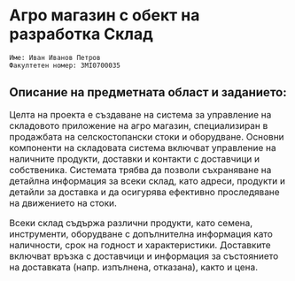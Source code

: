 # Агро магазин с обект на разработка Склад
    
    Име: Иван Иванов Петров
    Факултетен номер: 3MI0700035


## Описание на предметната област и заданието:

<p style="font-size: 1rem">
Целта на проекта е създаване на система за управление на складовото приложение на агро
магазин, специализиран в продажбата на селскостопански стоки и оборудване. Основни 
компоненти на складовата система включват управление на наличните продукти, доставки и
контакти с доставчици и собственика. Системата трябва да позволи съхраняване на детайлна
информация за всеки склад, като адреси, продукти и детайли за доставка и да осигурява
ефективно проследяване на движението на стоки.
</p>

<p style="font-size: 1rem"> 
Всеки склад съдържа различни продукти, като семена, инструменти, оборудване с
допълнителна информация като наличности, срок на годност и характеристики.
Доставките включват връзка с доставчици и информация за състоянието на доставката 
(напр. изпълнена, отказана), както и цена. 
</p>